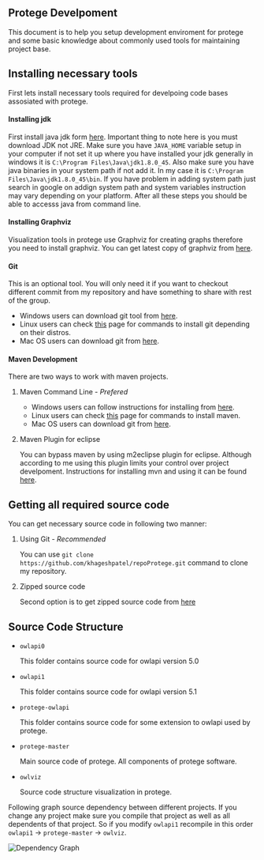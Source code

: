 ## Protege Develpoment ##

This document is to help you setup development enviroment for protege and some basic knowledge about commonly used tools for maintaining project base.

Installing necessary tools
--------------------------

First lets install necessary tools required for develpoing code bases assosiated with protege.

#### Installing jdk ####
First install java jdk form [here](http://www.oracle.com/technetwork/java/javase/downloads/index.html "Java JDK"). Important thing to note here is you must download JDK not JRE. Make sure you have `JAVA_HOME` variable setup in your computer if not set it up where you have installed your jdk generally in windows it is `C:\Program Files\Java\jdk1.8.0_45`. Also make sure you have java binaries in your system path if not add it. In my case it is `C:\Program Files\Java\jdk1.8.0_45\bin`. If you have problem in adding system path just search in google on addign system path and system variables instruction may vary depending on your platform. After all these steps you should be able to accesss java from command line.

#### Installing Graphviz
Visualization tools in protege use Graphviz for creating graphs therefore you need to install graphviz. You can get latest copy of graphviz from [here](http://www.graphviz.org/Download..php "GraphViz").

#### Git ####
This is an optional tool. You will only need it if you want to checkout different commit from my repository and have something to share with rest of the group.

- Windows users can download git tool from [here](https://git-scm.com/download/win "Git for windows").
- Linux users can check [this](https://git-scm.com/download/linux "Git for linux") page for commands to install git depending on their distros.
- Mac OS users can download git from [here](http://git-scm.com/download/mac "Git for mac").

#### Maven Development ####
There are two ways to work with maven projects.

1. Maven Command Line - _Prefered_
	- Windows users can follow instructions for installing from [here](https://git-scm.com/download/win "Maven for windows").
	- Linux users can check [this](https://maven.apache.org/download.cgi#Installation "Maven for linux") page for commands to install maven.
	- Mac OS users can download git from [here](http://www.mkyong.com/maven/install-maven-on-mac-osx/ "Maven for mac").
 
2. Maven Plugin for eclipse

	You can bypass maven by using m2eclipse plugin for eclipse. Although according to me using this plugin limits your control over project develpoment. Instructions for installing mvn and using it can be found [here](http://theopentutorials.com/tutorials/eclipse/installing-m2eclipse-maven-plugin-for-eclipse/ "m2eclipse plugin").

Getting all required source code
--------------------------------

You can get necessary source code in following two manner:

1. Using Git - _Recommended_ 
	
	You can use `git clone https://github.com/khageshpatel/repoProtege.git` command to clone my repository.
2. Zipped source code

	Second option is to get zipped source code from [here](https://github.com/khageshpatel/repoProtege/archive/master.zip "Source Code")

Source Code Structure
---------------------

* `owlapi0`
	
	This folder contains source code for owlapi version 5.0

* `owlapi1`

	This folder contains source code for owlapi version 5.1

* `protege-owlapi`

	This folder contains source code for some extension to owlapi used by protege.

* `protege-master`

	Main source code of protege. All components of protege software.

* `owlviz`

	Source code structure visualization in protege.

Following graph source dependency between different projects. If you change any project make sure you compile that project as well as all dependents of that project. So if you modify `owlapi1` recompile in this order `owlapi1` -> `protege-master` -> `owlviz`.

![Dependency Graph](https://github.com/khageshpatel/repoProtege/blob/master/depGraph.PNG)

  
